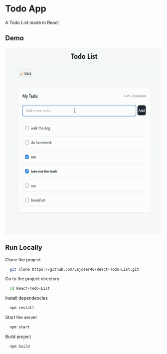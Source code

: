 # Todo App

A Todo List made in React

## Demo

<div align="center" >
  <img height="600" src="media/readmeGif.gif" align="center" />
</div>

## Run Locally

Clone the project

```bash
  git clone https://github.com/Lejoser40/React-Todo-List.git
```

Go to the project directory

```bash
  cd React-Todo-List
```

Install dependencies

```bash
  npm install
```

Start the server

```bash
  npm start
```

Build project

```bash
  npm build
```
